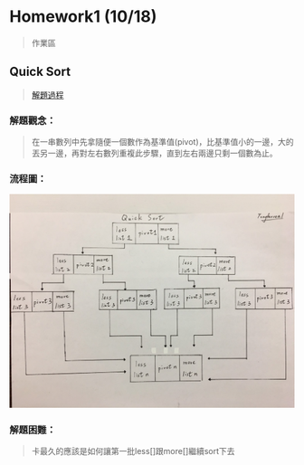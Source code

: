 # Homework1 (10/18)
> 作業區

## Quick Sort 
> [解題過程](https://github.com/tonyforreal/Tony-learning-note/blob/master/Homework1/Quicksort.ipynb)
### 解題觀念：
> 在一串數列中先拿隨便一個數作為基準值(pivot)，比基準值小的一邊，大的丟另一邊，再對左右數列重複此步驟，直到左右兩邊只剩一個數為止。
### 流程圖：
![](/Homework1/image/quicksort%20flowchart.jpg)
### 解題困難：
> 卡最久的應該是如何讓第一批less[]跟more[]繼續sort下去
